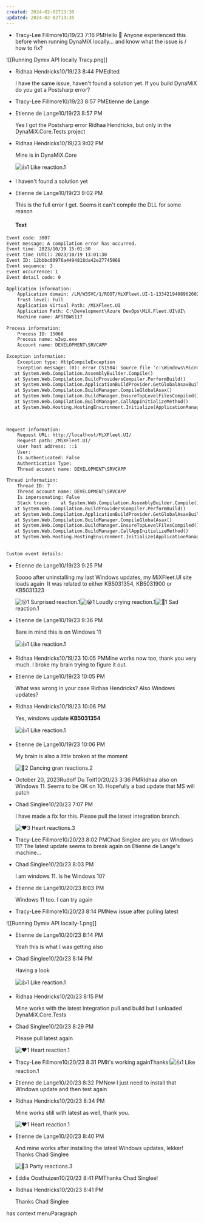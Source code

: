 ```yaml
---
created: 2024-02-02T13:30
updated: 2024-02-02T13:35
---
```

- Tracy-Lee Fillmore10/19/23 7:16 PMHello 🙂 Anyone experienced this before when running DynaMiX locally... and know what the issue is / how to fix? 

![[Running Dymix API locally Tracy.png]]

- Ridhaa Hendricks10/19/23 8:44 PMEdited
    
    I have the same issue, haven't found a solution yet. If you build DynaMiX do you get a Postsharp error?
    
- Tracy-Lee Fillmore10/19/23 8:57 PMEtienne de Lange
- Etienne de Lange10/19/23 8:57 PM
    
    Yes I got the Postsharp error Ridhaa Hendricks, but only in the DynaMiX.Core.Tests project
    
- Ridhaa Hendricks10/19/23 9:02 PM
    
    Mine is in DynaMiX.Core
    
    ![👍](https://statics.teams.cdn.office.net/evergreen-assets/personal-expressions/v2/assets/emoticons/yes/default/20_f.png?v=v70)1 Like reaction.1
- I haven't found a solution yet
    
- Etienne de Lange10/19/23 9:02 PM
    
    This is the full error I get. Seems it can't compile the DLL for some reason
    
    #### Text
    
```txt
Event code: 3007 
Event message: A compilation error has occurred. 
Event time: 2023/10/19 15:01:30 
Event time (UTC): 2023/10/19 13:01:30 
Event ID: 12bbbc00976a4494818da42e27745068 
Event sequence: 3 
Event occurrence: 1 
Event detail code: 0 
 
Application information: 
    Application domain: /LM/W3SVC/1/ROOT/MiXFleet.UI-1-133421940896260202 
    Trust level: Full 
    Application Virtual Path: /MiXFleet.UI 
    Application Path: C:\Development\Azure DevOps\MiX.Fleet.UI\UI\ 
    Machine name: AFSTBWS117 
 
Process information: 
    Process ID: 15068 
    Process name: w3wp.exe 
    Account name: DEVELOPMENT\SRVCAPP 
 
Exception information: 
    Exception type: HttpCompileException 
    Exception message: (0): error CS1504: Source file 'c:\Windows\Microsoft.NET\Framework64\v4.0.30319\Temporary ASP.NET Files\mixfleet.ui\cf9f6a03\f80ced7\App_global.asax.ypbb3swm.0.cs' could not be opened ('Unspecified error ')
   at System.Web.Compilation.AssemblyBuilder.Compile()
   at System.Web.Compilation.BuildProvidersCompiler.PerformBuild()
   at System.Web.Compilation.ApplicationBuildProvider.GetGlobalAsaxBuildResult(Boolean isPrecompiledApp)
   at System.Web.Compilation.BuildManager.CompileGlobalAsax()
   at System.Web.Compilation.BuildManager.EnsureTopLevelFilesCompiled()
   at System.Web.Compilation.BuildManager.CallAppInitializeMethod()
   at System.Web.Hosting.HostingEnvironment.Initialize(ApplicationManager appManager, IApplicationHost appHost, IConfigMapPathFactory configMapPathFactory, HostingEnvironmentParameters hostingParameters, PolicyLevel policyLevel, Exception appDomainCreationException)

 
 
Request information: 
    Request URL: http://localhost/MiXFleet.UI/ 
    Request path: /MiXFleet.UI/ 
    User host address: ::1 
    User:  
    Is authenticated: False 
    Authentication Type:  
    Thread account name: DEVELOPMENT\SRVCAPP 
 
Thread information: 
    Thread ID: 7 
    Thread account name: DEVELOPMENT\SRVCAPP 
    Is impersonating: False 
    Stack trace:    at System.Web.Compilation.AssemblyBuilder.Compile()
   at System.Web.Compilation.BuildProvidersCompiler.PerformBuild()
   at System.Web.Compilation.ApplicationBuildProvider.GetGlobalAsaxBuildResult(Boolean isPrecompiledApp)
   at System.Web.Compilation.BuildManager.CompileGlobalAsax()
   at System.Web.Compilation.BuildManager.EnsureTopLevelFilesCompiled()
   at System.Web.Compilation.BuildManager.CallAppInitializeMethod()
   at System.Web.Hosting.HostingEnvironment.Initialize(ApplicationManager appManager, IApplicationHost appHost, IConfigMapPathFactory configMapPathFactory, HostingEnvironmentParameters hostingParameters, PolicyLevel policyLevel, Exception appDomainCreationException)
 
 
Custom event details:
```

- Etienne de Lange10/19/23 9:25 PM
    
    Soooo after uninstalling my last Windows updates, my MiXFleet.UI site loads again  It was related to either KB5031354, KB5031900 or KB5031323
    
    ![😮](https://statics.teams.cdn.office.net/evergreen-assets/personal-expressions/v2/assets/emoticons/surprised/default/20_f.png?v=v16)1 Surprised reaction.1![😭](https://statics.teams.cdn.office.net/evergreen-assets/personal-expressions/v2/assets/emoticons/loudlycrying/default/20_f.png?v=v24)1 Loudly crying reaction.1![🙁](https://statics.teams.cdn.office.net/evergreen-assets/personal-expressions/v2/assets/emoticons/sad/default/20_f.png?v=v30)1 Sad reaction.1
- Etienne de Lange10/19/23 9:36 PM
    
    Bare in mind this is on Windows 11
    
    ![👍](https://statics.teams.cdn.office.net/evergreen-assets/personal-expressions/v2/assets/emoticons/yes/default/20_f.png?v=v70)1 Like reaction.1
- Ridhaa Hendricks10/19/23 10:05 PMMine works now too, thank you very much. I broke my brain trying to figure it out. 
- Etienne de Lange10/19/23 10:05 PM
    
    What was wrong in your case Ridhaa Hendricks? Also Windows updates?
    
- Ridhaa Hendricks10/19/23 10:06 PM
    
    Yes, windows update **KB5031354**
    
    ![👍](https://statics.teams.cdn.office.net/evergreen-assets/personal-expressions/v2/assets/emoticons/yes/default/20_f.png?v=v70)1 Like reaction.1
- Etienne de Lange10/19/23 10:06 PM
    
    My brain is also a little broken at the moment
    
    ![👵](https://statics.teams.cdn.office.net/evergreen-assets/personal-expressions/v2/assets/emoticons/gran/default/20_f.png?v=v58)2 Dancing gran reactions.2
- October 20, 2023Rudolf Du Toit10/20/23 3:36 PMRIdhaa also on Windows 11. Seems to be OK on 10. Hopefully a bad update that MS will patch
- Chad Singlee10/20/23 7:07 PM
    
    I have made a fix for this. Please pull the latest integration branch.
    
    ![❤️](https://statics.teams.cdn.office.net/evergreen-assets/personal-expressions/v2/assets/emoticons/heart/default/20_f.png?v=v34)3 Heart reactions.3
- Tracy-Lee Fillmore10/20/23 8:02 PMChad Singlee are you on Windows 11? The latest update seems to break again on Etienne de Lange's machine...
- Chad Singlee10/20/23 8:03 PM
    
    I am windows 11. Is he Windows 10?
    
- Etienne de Lange10/20/23 8:03 PM
    
    Windows 11 too. I can try again
    
- Tracy-Lee Fillmore10/20/23 8:14 PMNew issue after pulling latest

![[Running Dymix API locally-1.png]]

- Etienne de Lange10/20/23 8:14 PM
    
    Yeah this is what I was getting also
    
- Chad Singlee10/20/23 8:14 PM
    
    Having a look
    
    ![👍](https://statics.teams.cdn.office.net/evergreen-assets/personal-expressions/v2/assets/emoticons/yes/default/20_f.png?v=v70)1 Like reaction.1
- Ridhaa Hendricks10/20/23 8:15 PM
    
    Mine works with the latest Integration pull and build but I unloaded DynaMiX.Core.Tests
    
- Chad Singlee10/20/23 8:29 PM
    
    Please pull latest again
    
    ![❤️](https://statics.teams.cdn.office.net/evergreen-assets/personal-expressions/v2/assets/emoticons/heart/default/20_f.png?v=v34)1 Heart reaction.1
- Tracy-Lee Fillmore10/20/23 8:31 PMIt's working againThanks!![👍](https://statics.teams.cdn.office.net/evergreen-assets/personal-expressions/v2/assets/emoticons/yes/default/20_f.png?v=v70)1 Like reaction.1
- Etienne de Lange10/20/23 8:32 PMNow I just need to install that Windows update and then test again
- Ridhaa Hendricks10/20/23 8:34 PM
    
    Mine works still with latest as well, thank you.
    
    ![❤️](https://statics.teams.cdn.office.net/evergreen-assets/personal-expressions/v2/assets/emoticons/heart/default/20_f.png?v=v34)1 Heart reaction.1
- Etienne de Lange10/20/23 8:40 PM
    
    And mine works after installing the latest Windows updates, lekker! Thanks Chad Singlee
    
    ![🥳](https://statics.teams.cdn.office.net/evergreen-assets/personal-expressions/v2/assets/emoticons/party/default/20_f.png?v=v18)3 Party reactions.3
- Eddie Oosthuizen10/20/23 8:41 PMThanks Chad Singlee!
- Ridhaa Hendricks10/20/23 8:41 PM
    
    Thanks Chad Singlee
    

has context menuParagraph